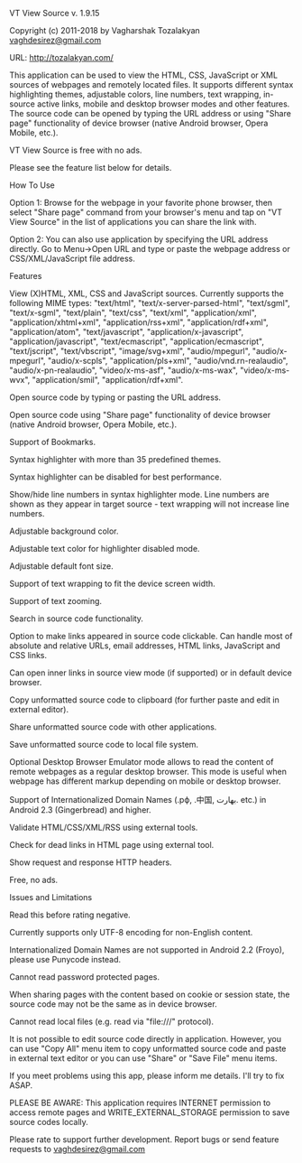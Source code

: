 VT View Source v. 1.9.15

Copyright (c) 2011-2018 by Vagharshak Tozalakyan <vaghdesirez@gmail.com>

URL: http://tozalakyan.com/

This application can be used to view the HTML, CSS, JavaScript or XML sources of webpages and remotely located files. It supports different syntax highlighting themes, adjustable colors, line numbers, text wrapping, in-source active links, mobile and desktop browser modes and other features. The source code can be opened by typing the URL address or using "Share page" functionality of device browser (native Android browser, Opera Mobile, etc.).

VT View Source is free with no ads.

Please see the feature list below for details.

How To Use

Option 1: Browse for the webpage in your favorite phone browser, then select "Share page" command from your browser's menu and tap on "VT View Source" in the list of applications you can share the link with.

Option 2: You can also use application by specifying the URL address directly. Go to Menu->Open URL and type or paste the webpage address or CSS/XML/JavaScript file address.

Features

View (X)HTML, XML, CSS and JavaScript sources. Currently supports the following MIME types: "text/html", "text/x-server-parsed-html", "text/sgml", "text/x-sgml", "text/plain", "text/css", "text/xml", "application/xml", "application/xhtml+xml", "application/rss+xml", "application/rdf+xml", "application/atom", "text/javascript", "application/x-javascript", "application/javascript", "text/ecmascript", "application/ecmascript", "text/jscript", "text/vbscript", "image/svg+xml", "audio/mpegurl", "audio/x-mpegurl", "audio/x-scpls", "application/pls+xml", "audio/vnd.rn-realaudio", "audio/x-pn-realaudio", "video/x-ms-asf", "audio/x-ms-wax", "video/x-ms-wvx", "application/smil", "application/rdf+xml".

Open source code by typing or pasting the URL address.

Open source code using "Share page" functionality of device browser (native Android browser, Opera Mobile, etc.).

Support of Bookmarks.

Syntax highlighter with more than 35 predefined themes.

Syntax highlighter can be disabled for best performance.

Show/hide line numbers in syntax highlighter mode. Line numbers are shown as they appear in target source - text wrapping will not increase line numbers.

Adjustable background color.

Adjustable text color for highlighter disabled mode.

Adjustable default font size.

Support of text wrapping to fit the device screen width.

Support of text zooming.

Search in source code functionality.

Option to make links appeared in source code clickable. Can handle most of absolute and relative URLs, email addresses, HTML links, JavaScript and CSS links.

Can open inner links in source view mode (if supported) or in default device browser.

Copy unformatted source code to clipboard (for further paste and edit in external editor).

Share unformatted source code with other applications.

Save unformatted source code to local file system.

Optional Desktop Browser Emulator mode allows to read the content of remote webpages as a regular desktop browser. This mode is useful when webpage has different markup depending on mobile or desktop browser.

Support of Internationalized Domain Names (.рф, .中国, بھارت. etc.) in Android 2.3 (Gingerbread) and higher.

Validate HTML/CSS/XML/RSS using external tools.

Check for dead links in HTML page using external tool.

Show request and response HTTP headers.

Free, no ads.

Issues and Limitations

Read this before rating negative.

Currently supports only UTF-8 encoding for non-English content.

Internationalized Domain Names are not supported in Android 2.2 (Froyo), please use Punycode instead.

Cannot read password protected pages.

When sharing pages with the content based on cookie or session state, the source code may not be the same as in device browser.

Cannot read local files (e.g. read via "file:///" protocol).

It is not possible to edit source code directly in application. However, you can use "Copy All" menu item to copy unformatted source code and paste in external text editor or you can use "Share" or "Save File" menu items.

If you meet problems using this app, please inform me details. I'll try to fix ASAP.

PLEASE BE AWARE: This application requires INTERNET permission to access remote pages and WRITE_EXTERNAL_STORAGE permission to save source codes locally.

Please rate to support further development. Report bugs or send feature requests to vaghdesirez@gmail.com
